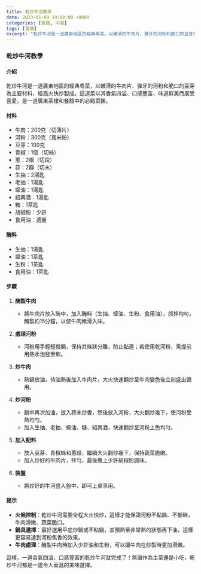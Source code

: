 ```yaml
---
title: 乾炒牛河教學
date: 2023-01-09 19:00:00 +0800
categories: [食譜, 中餐]
tags: [食譜] 
excerpt: "乾炒牛河是一道廣東地區的經典粵菜，以嫩滑的牛肉片、彈牙的河粉和脆口的豆芽為主要材料，經高火快炒製成"
---
```


### 乾炒牛河教學

#### 介紹
乾炒牛河是一道廣東地區的經典粵菜，以嫩滑的牛肉片、彈牙的河粉和脆口的豆芽為主要材料，經高火快炒製成。這道菜以其香氣四溢、口感豐富、味道鮮美而廣受喜愛，是一道廣東茶樓和餐館中的必點菜餚。

#### 材料
- 牛肉：200克（切薄片）
- 河粉：300克（寬米粉）
- 豆芽：100克
- 青椒：1個（切絲）
- 蔥：2根（切段）
- 蒜：2瓣（切末）
- 生抽：2湯匙
- 老抽：1湯匙
- 蠔油：1湯匙
- 紹興酒：1湯匙
- 糖：1茶匙
- 胡椒粉：少許
- 食用油：適量

#### 醃料
- 生抽：1湯匙
- 蠔油：1茶匙
- 生粉：1茶匙
- 食用油：1茶匙

#### 步驟

1. **醃製牛肉**
   - 將牛肉片放入碗中，加入醃料（生抽、蠔油、生粉、食用油），抓拌均勻，醃製約15分鐘，以使牛肉嫩滑入味。

2. **處理河粉**
   - 河粉用手輕輕撥開，保持其條狀分離，防止黏連；若使用乾河粉，需提前用熱水泡發至軟。

3. **炒牛肉**
   - 熱鍋放油，待油熱後加入牛肉片，大火快速翻炒至牛肉變色後立刻盛出備用。

4. **炒河粉**
   - 鍋中再次加油，放入蒜末炒香，然後放入河粉，大火翻炒幾下，使河粉受熱均勻。
   - 加入生抽、老抽、蠔油、糖、紹興酒，快速翻炒至河粉上色均勻。

5. **加入配料**
   - 放入豆芽、青椒絲和蔥段，繼續大火翻炒幾下，保持蔬菜脆嫩。
   - 加入炒好的牛肉片，拌勻，最後撒上少許胡椒粉調味。

6. **裝盤**
   - 將炒好的牛河盛入盤中，即可上桌享用。

#### 提示
- **火候控制**：乾炒牛河需要全程大火快炒，這樣才能保證河粉不黏鍋、不斷碎，牛肉滑嫩、蔬菜脆口。
- **鍋具選擇**：最好選用平底炒鍋或不粘鍋，並預熱至非常熱的狀態再下油，這樣更容易達到河粉焦香的效果。
- **牛肉處理**：醃製牛肉時加入少許油和生粉，可以讓牛肉在炒製時更加滑嫩。

這樣，一道香氣四溢、口感豐富的乾炒牛河就完成了！無論作為主菜還是小吃，乾炒牛河都是一道令人垂涎的美味選擇。
